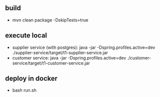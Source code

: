 ## build 
- mvn clean package -DskipTests=true
## execute local
- supplier service (with postgres): java -jar -Dspring.profiles.active=dev ./supplier-service/target/t1-supplier-service.jar 
- customer service: java -jar -Dspring.profiles.active=dev ./customer-service/target/t1-customer-service.jar    
## deploy in docker
- bash run.sh
